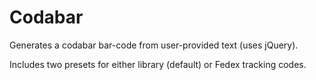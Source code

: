 Codabar
=======
Generates a codabar bar-code from user-provided text (uses jQuery).

Includes two presets for either library (default) or Fedex tracking codes.